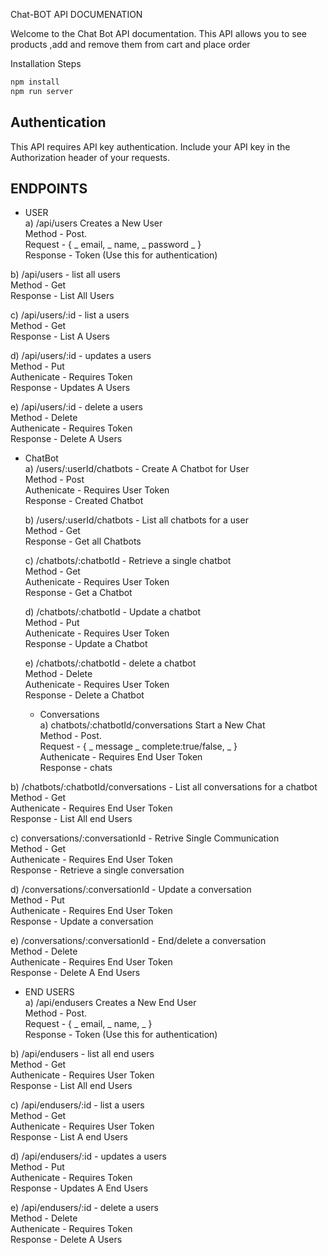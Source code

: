Chat-BOT API DOCUMENATION

Welcome to the Chat Bot  API documentation. This API allows you to see products ,add and remove them from cart and place order 

Installation Steps
```bash
npm install
npm run server
```



## Authentication
This API requires API key authentication. Include your API key in the Authorization header of your requests.

## ENDPOINTS
- USER </br>
a) /api/users  Creates a New User  </br>
Method - Post. </br>
Request - {  _
  email,       _
  name,       _
  password  _
}</br>
Response  - Token (Use this for authentication)  </br>
 
b) /api/users  -  list all users </br>
Method - Get </br>
Response  - List All Users </br>

c) /api/users/:id  -  list a users </br>
Method - Get </br>
Response  - List A Users </br>

d) /api/users/:id  -  updates a users </br>
Method - Put </br>
Authenicate - Requires Token </br>
Response  - Updates A Users </br>

e) /api/users/:id  -  delete a users </br>
Method - Delete </br>
Authenicate - Requires Token </br>
Response  - Delete A Users </br>

 - ChatBot </br>
   a) /users/:userId/chatbots -  Create A Chatbot for User </br>
   Method - Post  </br>
   Authenicate - Requires User Token </br>
   Response  - Created Chatbot</br>
   
   b) /users/:userId/chatbots -  List all chatbots for a user </br>
   Method - Get </br>
   Response  - Get all Chatbots</br>

   c) /chatbots/:chatbotId -  Retrieve a single chatbot </br>
   Method - Get </br>
   Authenicate - Requires User Token </br>
   Response  - Get a Chatbot</br>

   d) /chatbots/:chatbotId -  Update a chatbot </br>
   Method - Put </br>
   Authenicate - Requires User Token </br>
   Response  - Update a Chatbot</br>

   e) /chatbots/:chatbotId -  delete a chatbot </br>
   Method - Delete </br>
   Authenicate - Requires User Token </br>
   Response  - Delete a Chatbot</br>


   - Conversations </br>
  a) chatbots/:chatbotId/conversations  Start a New Chat </br>
  Method - Post. </br>
  Request - {  _
  message       _
  complete:true/false,       _
  }</br>
   Authenicate - Requires End User Token </br>
  Response  - chats  </br>
 
  b) /chatbots/:chatbotId/conversations  -  List all conversations for a chatbot </br>
  Method - Get </br>
  Authenicate - Requires End User Token </br>
  Response  - List All end Users </br>

  c) conversations/:conversationId - Retrive Single Communication   </br>
  Method - Get </br>
  Authenicate - Requires End User Token </br>
  Response  - Retrieve a single conversation </br>

   d) /conversations/:conversationId -   Update a conversation</br>
  Method - Put </br>
  Authenicate - Requires End User Token </br>
  Response  -  Update a conversation</br>

   e) /conversations/:conversationId  -  End/delete a conversation</br>
  Method - Delete </br>
  Authenicate - Requires End User Token </br>
  Response  - Delete A End Users </br>

 - END USERS </br>
 a) /api/endusers  Creates a New End User  </br>
 Method - Post. </br>
 Request - {  _
  email,       _
  name,       _
  }</br>
 Response  - Token (Use this for authentication)  </br>
 
  b) /api/endusers  -  list all end users </br>
  Method - Get </br>
  Authenicate - Requires User Token </br>
  Response  - List All end Users </br>

  c) /api/endusers/:id  -  list a users </br>
  Method - Get </br>
  Authenicate - Requires User Token </br>
  Response  - List A end Users </br>

   d) /api/endusers/:id  -  updates a users </br>
  Method - Put </br>
  Authenicate - Requires Token </br>
  Response  - Updates A End Users </br>

   e) /api/endusers/:id  -  delete a users </br>
  Method - Delete </br>
  Authenicate - Requires Token </br>
  Response  - Delete A Users </br>